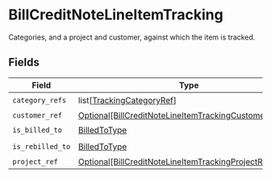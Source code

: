 # BillCreditNoteLineItemTracking

Categories, and a project and customer, against which the item is tracked.


## Fields

| Field                                                                                                                             | Type                                                                                                                              | Required                                                                                                                          | Description                                                                                                                       |
| --------------------------------------------------------------------------------------------------------------------------------- | --------------------------------------------------------------------------------------------------------------------------------- | --------------------------------------------------------------------------------------------------------------------------------- | --------------------------------------------------------------------------------------------------------------------------------- |
| `category_refs`                                                                                                                   | list[[TrackingCategoryRef](../../models/shared/trackingcategoryref.md)]                                                           | :heavy_check_mark:                                                                                                                | N/A                                                                                                                               |
| `customer_ref`                                                                                                                    | [Optional[BillCreditNoteLineItemTrackingCustomerRef]](../../models/shared/billcreditnotelineitemtrackingcustomerref.md)           | :heavy_minus_sign:                                                                                                                | N/A                                                                                                                               |
| `is_billed_to`                                                                                                                    | [BilledToType](../../models/shared/billedtotype.md)                                                                               | :heavy_check_mark:                                                                                                                | N/A                                                                                                                               |
| `is_rebilled_to`                                                                                                                  | [BilledToType](../../models/shared/billedtotype.md)                                                                               | :heavy_check_mark:                                                                                                                | N/A                                                                                                                               |
| `project_ref`                                                                                                                     | [Optional[BillCreditNoteLineItemTrackingProjectReference]](../../models/shared/billcreditnotelineitemtrackingprojectreference.md) | :heavy_minus_sign:                                                                                                                | N/A                                                                                                                               |